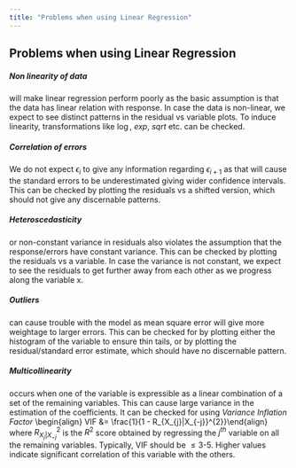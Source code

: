 ```yaml
---
title: "Problems when using Linear Regression"
---
```


## Problems when using Linear Regression

##### Non linearity of data

will make linear regression perform poorly as the basic assumption is that the data has linear relation with response. In case the data is non-linear, we expect to see distinct patterns in the residual vs variable plots. To induce linearity, transformations like $\log$, $exp$, $sqrt$ etc. can be checked.

##### Correlation of errors

We do not expect $\epsilon_{i}$ to give any information regarding $\epsilon_{i+1}$ as that will cause the standard errors to be underestimated giving wider confidence intervals. This can be checked by plotting the residuals vs a shifted version, which should not give any discernable patterns.

##### Heteroscedasticity

or non-constant variance in residuals also violates the assumption that the response/errors have constant variance. This can be checked by plotting the residuals vs a variable. In case the variance is not constant, we expect to see the residuals to get further away from each other as we progress along the variable x.

##### Outliers

can cause trouble with the model as mean square error will give more weightage to larger errors. This can be checked for by plotting either the histogram of the variable to ensure thin tails, or by plotting the residual/standard error estimate, which should have no discernable pattern.

##### Multicollinearity

occurs when one of the variable is expressible as a linear combination of a set of the remaining variables. This can cause large variance in the estimation of the coefficients. It can be checked for using *Variance Inflation Factor*
\begin{align}
    VIF &= \frac{1}{1 - R_{X_{j}|X_{-j}}^{2}}\end{align}
where $R_{X_{j}|X_{-j}}^{2}$ is the $R^{2}$ score obtained by regressing the $j^{th}$ variable on all the remaining variables. Typically, VIF should be $\leq 3$-$5$. Higher values indicate significant correlation of this variable with the others.
